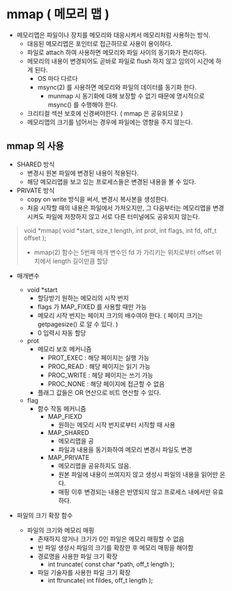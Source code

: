 # mmap ( 메모리 맵 )
* 메모리맵은 파일이나 장치를 메모리와 대응시켜서 메모리처럼 사용하는 방식.
	- 대응된 메모리맵은 포인터로 접근하므로 사용이 용이하다.
	- 파일로 attach 하여 사용하면 메모리와 파일 사이의 동기화가 편리하다.
	- 메모리의 내용이 변경되어도 곧바로 파일로 flush 하지 않고 임의이 시간에 하게 된다.
		* OS 마다 다르다
		* msync(2) 를 사용하면 메모리와 파일의 데이터를 동기화 한다. 
			* munmap 시 동기화에 대해 보장할 수 없기 때문에 명시적으로 msync() 를 수행해야 한다.
	- 크리티컬 섹션 보호에 신경써야한다. ( mmap 은 공유되므로 )
	- 메모리맵의 크기를 넘어서는 경우에 파일에는 영향을 주지 않는다.
	

## mmap 의 사용
* SHARED 방식
	- 변경시 원본 파일에 변경된 내용이 적용된다.
	- 해당 메모리맵을 보고 있는 프로세스들은 변경된 내용을 볼 수 있다.
* PRIVATE 방식
	- copy on write 방식을 써서, 변경시 복사본을 생성한다.
	- 처음 시작할 때의 내용은 파일에서 가져오지만,
	그 다음부터는 메모리맵을 변경시켜도 파일에 저장하지 않고
	서로 다른 터미널에도 공유되지 않는다.

> void *mmap( void *start, size_t length, int prot, int flags, int fd, off_t offset );
> 
> * mmap(2) 함수는 5번째 매개 변수인 fd 가 가리키는 위치로부터 offset 위치에서 length 길이만큼 할당

* 매개변수
	* void *start   
		- 할당받기 원하는 메모리의 시작 번지  
		- flags 가 MAP_FIXED 를 사용할 때만 가능    
		- 메모리 시작 번지는 페이지 크기의 배수여야 한다. ( 페이지 크기는 getpagesize() 로 알 수 있다. )  
		- 0 입력시 자동 할당  
	* prot  
	 	- 메모리 보호 메커니즘   
			- PROT_EXEC : 해당 페이지는 실행 가능  
			- PROC_READ : 해당 페이지는 읽기 가능  
			- PROC_WRITE : 헤당 페이지는 쓰기 가능  
			- PROC_NONE : 해당 페이지에 접근할 수 없음  
		- 플래그 값들은 OR 연산으로 비트 연산할 수 있다.  
	* flag  
		- 함수 작동 메커니즘  
			- MAP_FIEXD  
				- 원하는 메모리 시작 번지로부터 시작할 때 사용  
			- MAP_SHARED   
				- 메모리맵을 공
				- 파일과 내용을 동기화하여 메모리 변경시 파일도 변경   
			- MAP_PRIVATE  
				- 메모리맵을 공유하지도 않음.   
				- 원본 파일에 내용이 쓰여지지 않고 생성시 파일의 내용을 읽어만 온다.
				- 매핑 이후 변경되는 내용은 반영되지 않고 프로세스 내에서만 유효하다.


* 파일의 크기 확장 함수
	* 파일의 크기와 메모리 매핑
		- 존재하지 않거나 크기가 0인 파일은 메모리 매핑할 수 없음
		- 빈 파일 생성시 파일의 크기를 확장한 후 메모리 매핑을 해야함
		* 경로명을 사용한 파일 크기 확장
			- int truncate( const char *path, off_t length );
		* 파일 기술자를 사용한 파일 크기 확장 
			- int ftruncate( int fildes, off_t length );
